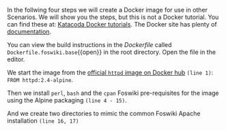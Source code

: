  In the follwing four steps we will create a Docker image for use in other Scenarios. We will show you the steps, but this is not a Docker tutorial. You can find these at: [Katacoda Docker tutorials](https://www.katacoda.com/courses/docker). The Docker site has plenty of [documentation](https://docs.docker.com/).

 You can view the build instructions in the _Dockerfile_ called `Dockerfile.foswiki.base`{{open}} in the root directory. Open the file in the editor.

 We start the image from the [official `httpd` image on Docker hub](https://hub.docker.com/search?q=&type=image&image_filter=official) `(line 1)`: `FROM httpd:2.4-alpine`.

 Then we install `perl`, `bash` and the `cpan` Foswiki pre-requisites for the image using the Alpine packaging `(line 4 - 15)`.

 And we create two directories to mimic the common Foswiki Apache installation `(line 16, 17)`

